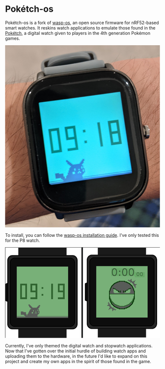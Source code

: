 # Pokétch-os

Pokétch-os is a fork of [wasp-os](https://github.com/daniel-thompson/wasp-os), an open source firmware for nRF52-based smart watches. It reskins watch applications to emulate those found in the [Pokétch](https://bulbapedia.bulbagarden.net/wiki/Pok%C3%A9tch), a digital watch given to players in the 4th generation Pokémon games.

![](irlWatch.jpg)

To install, you can follow the [wasp-os installation guide](https://wasp-os.readthedocs.io/en/latest/install.html). I've only tested this for the P8 watch.

![](simImage.png)

Currently, I've only themed the digital watch and stopwatch applications. Now that I've gotten over the initial hurdle of building watch apps and uploading them to the hardware, in the future I'd like to expand on this project and create my own apps in the spirit of those found in the game.